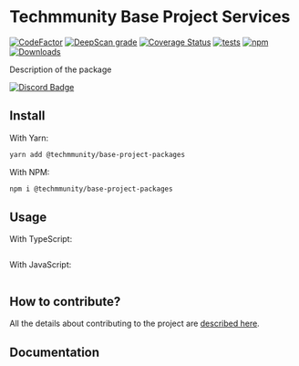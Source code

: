 # Techmmunity Base Project Services

[![CodeFactor](https://www.codefactor.io/repository/github/techmmunity/base-project-services/badge)](https://www.codefactor.io/repository/github/techmmunity/base-project-services)
[![DeepScan grade](https://deepscan.io/api/teams/13883/projects/17164/branches/385798/badge/grade.svg)](https://deepscan.io/dashboard#view=project&tid=13883&pid=17164&bid=385798)
[![Coverage Status](https://coveralls.io/repos/github/Techmmunity/base-project-services/badge.svg?branch=master)](https://coveralls.io/github/Techmmunity/base-project-services?branch=master)
[![tests](https://github.com/Techmmunity/base-project-services/workflows/coverage/badge.svg)]()
[![npm](https://img.shields.io/npm/v/@techmmunity/base-project-services.svg?color=CC3534)](https://www.npmjs.com/package/@techmmunity/base-project-services)
[![Downloads](https://img.shields.io/npm/dw/@techmmunity/base-project-services.svg)](https://www.npmjs.com/package/@techmmunity/base-project-services)

Description of the package

[![Discord Badge](https://img.shields.io/badge/join%20our%20community-7289DA?style=for-the-badge&labelColor=7289DA&logo=discord&logoColor=white)](https://discord.gg/qCJXz6P4qw)

## Install

With Yarn:

```sh
yarn add @techmmunity/base-project-packages
```

With NPM:

```sh
npm i @techmmunity/base-project-packages
```

## Usage

With TypeScript:

```ts

```

With JavaScript:

```js

```

## How to contribute?

All the details about contributing to the project are [described here](https://github.com/techmmunity/base-project-services/blob/master/CONTRIBUTING.md).

## Documentation
